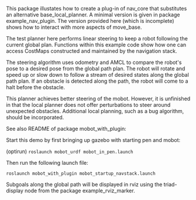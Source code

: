 This package illustates how to create a plug-in of nav_core that substitutes an alternative
base_local_planner.  A minimal version is given in package example_nav_plugin.  The version
provided here (which is incomplete) shows how to interact with more aspects of move_base.

The test planner here performs linear steering to keep a robot following the current global plan.
Functions within this example code show how one can access CostMaps constructed and maintained by
the navigation stack.  

The steering algorithm uses odometry and AMCL to compare the robot's pose to a desired pose from
the global path plan.  The robot will rotate and speed up or slow down to follow a stream of
desired states along the global path plan.  If an obstacle is detected along the path, the robot
will come to a halt before the obstacle.  

This planner achieves better steering of the mobot.  However, it is unfinished in that the local
planner does not offer perturbations to steer around unexpected obstacles.  Additional local planning,
such as a bug algorithm, should be incorporated.

See also README of package mobot_with_plugin:

Start this demo by first bringing up gazebo with starting pen and mobot:

(optirun) `roslaunch mobot_urdf mobot_in_pen.launch`

Then run the following launch file:

`roslaunch mobot_with_plugin mobot_startup_navstack.launch`

Subgoals along the global path will be displayed in rviz using the triad-display node from the
package example_rviz_marker.
